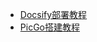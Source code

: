 * [Docsify部署教程](./blog/DevelopmentTools/DocsifyDeployment.md)
* [PicGo搭建教程](./blog/DevelopmentTools/PicGo+Github搭建个人图床.md)